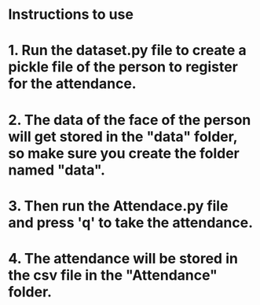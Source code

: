 # Instructions to use
# 1. Run the dataset.py file to create a pickle file of the person to register for the attendance.
# 2. The data of the face of the person will get stored in the "data" folder, so make sure you create the folder named "data".
# 3. Then run the Attendace.py file and press 'q' to take the attendance.
# 4. The attendance will be stored in the csv file in the "Attendance" folder.